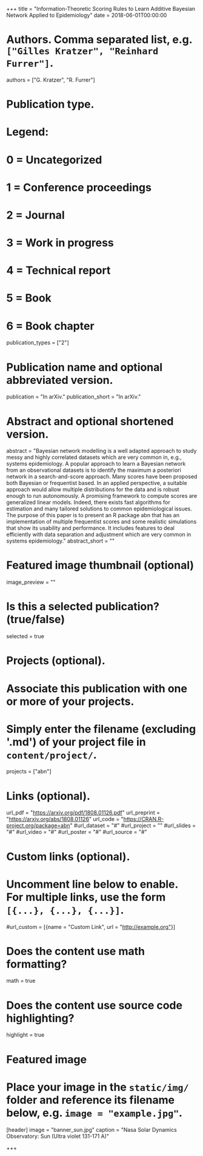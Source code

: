 +++
title = "Information-Theoretic Scoring Rules to Learn Additive Bayesian Network Applied to Epidemiology"
date = 2018-06-01T00:00:00

# Authors. Comma separated list, e.g. `["Gilles Kratzer", "Reinhard Furrer"]`.
authors = ["G. Kratzer", "R. Furrer"]

# Publication type.
# Legend:
# 0 = Uncategorized
# 1 = Conference proceedings
# 2 = Journal
# 3 = Work in progress
# 4 = Technical report
# 5 = Book
# 6 = Book chapter
publication_types = ["2"]

# Publication name and optional abbreviated version.
publication = "In arXiv."
publication_short = "In arXiv."

# Abstract and optional shortened version.
abstract = "Bayesian network modelling is a well adapted approach to study messy and highly correlated datasets which are very common in, e.g., systems epidemiology. A popular approach to learn a Bayesian network from an observational datasets is to identify the maximum a posteriori network in a search-and-score approach. Many scores have been proposed both Bayesian or frequentist based. In an applied perspective, a suitable approach would allow multiple distributions for the data and is robust enough to run autonomously. A promising framework to compute scores are generalized linear models. Indeed, there exists fast algorithms for estimation and many tailored solutions to common epidemiological issues. The purpose of this paper is to present an R package abn that has an implementation of multiple frequentist scores and some realistic simulations that show its usability and performance. It includes features to deal efficiently with data separation and adjustment which are very common in systems epidemiology."
abstract_short = ""

# Featured image thumbnail (optional)
image_preview = ""

# Is this a selected publication? (true/false)
selected = true

# Projects (optional).
#   Associate this publication with one or more of your projects.
#   Simply enter the filename (excluding '.md') of your project file in `content/project/`.
projects = ["abn"]

# Links (optional).
url_pdf = "https://arxiv.org/pdf/1808.01126.pdf"
url_preprint = "https://arxiv.org/abs/1808.01126"
url_code = "https://CRAN.R-project.org/package=abn"
#url_dataset = "#"
#url_project = ""
#url_slides = "#"
#url_video = "#"
#url_poster = "#"
#url_source = "#"

# Custom links (optional).
#   Uncomment line below to enable. For multiple links, use the form `[{...}, {...}, {...}]`.
#url_custom = [{name = "Custom Link", url = "http://example.org"}]

# Does the content use math formatting?
math = true

# Does the content use source code highlighting?
highlight = true

# Featured image
# Place your image in the `static/img/` folder and reference its filename below, e.g. `image = "example.jpg"`.
[header]
image = "banner_sun.jpg"
caption = "Nasa Solar Dynamics Observatory: Sun (Ultra violet 131-171 A)"

+++
